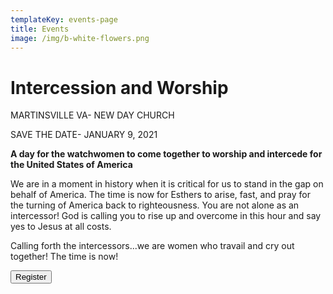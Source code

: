 ```yaml
---
templateKey: events-page
title: Events
image: /img/b-white-flowers.png
---
```

# **Intercession and Worship**

MARTINSVILLE VA- NEW DAY CHURCH  

SAVE THE DATE- JANUARY 9, 2021

**A day for the watchwomen to come together to worship and intercede for the United States of America**

We are in a moment in history when it is critical for us to stand in the gap on behalf of America. The time is now for Esthers to arise, fast, and pray for the turning of America back to righteousness. You are not alone as an intercessor! God is calling you to rise up and overcome in this hour and say yes to Jesus at all costs.

Calling forth the intercessors...we are women who travail and cry out together! The time is now!

<button class="btn is-pulled-right" onclick="document.location='https://givebutter.com/EAMartinsville-0109'">Register</button>
